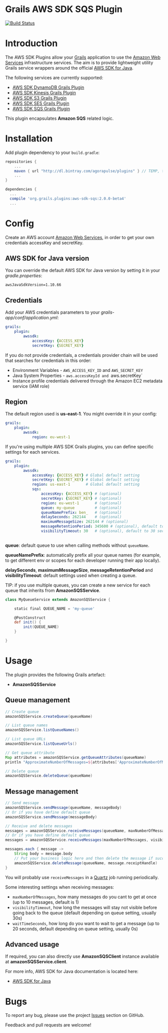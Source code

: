 Grails AWS SDK SQS Plugin
=========================

[![Build Status](https://travis-ci.org/agorapulse/grails-aws-sdk-sqs.svg?branch=master)](https://travis-ci.org/agorapulse/grails-aws-sdk-sqs)

# Introduction

The AWS SDK Plugins allow your [Grails](http://grails.org) application to use the [Amazon Web Services](http://aws.amazon.com/) infrastructure services.
The aim is to provide lightweight utility Grails service wrappers around the official [AWS SDK for Java](http://aws.amazon.com/sdkforjava/).

The following services are currently supported:

* [AWS SDK DynamoDB Grails Plugin](http://github.com/agorapulse/grails-aws-sdk-dynamodb)
* [AWS SDK Kinesis Grails Plugin](http://github.com/agorapulse/grails-aws-sdk-kinesis)
* [AWS SDK S3 Grails Plugin](http://github.com/agorapulse/grails-aws-sdk-s3)
* [AWS SDK SES Grails Plugin](http://github.com/agorapulse/grails-aws-sdk-ses)
* [AWS SDK SQS Grails Plugin](http://github.com/agorapulse/grails-aws-sdk-sqs)

This plugin encapsulates **Amazon SQS** related logic.


# Installation

Add plugin dependency to your `build.gradle`:

```groovy
repositories {
    ...
    maven { url "http://dl.bintray.com/agorapulse/plugins" } // TEMP, to remove once the plugin is officially released
    ...
}

dependencies {
  ...
  compile 'org.grails.plugins:aws-sdk-sqs:2.0.0-beta4'
  ...
```


# Config

Create an AWS account [Amazon Web Services](http://aws.amazon.com/), in order to get your own credentials accessKey and secretKey.


## AWS SDK for Java version

You can override the default AWS SDK for Java version by setting it in your _gradle.properties_:

```
awsJavaSdkVersion=1.10.66
```

## Credentials

Add your AWS credentials parameters to your _grails-app/conf/application.yml_:

```yml
grails:
    plugin:
        awssdk:
            accessKey: {ACCESS_KEY}
            secretKey: {SECRET_KEY}
```

If you do not provide credentials, a credentials provider chain will be used that searches for credentials in this order:

* Environment Variables - `AWS_ACCESS_KEY_ID` and `AWS_SECRET_KEY`
* Java System Properties - `aws.accessKeyId and `aws.secretKey`
* Instance profile credentials delivered through the Amazon EC2 metadata service (IAM role)

## Region

The default region used is **us-east-1**. You might override it in your config:

```yml
grails:
    plugin:
        awssdk:
            region: eu-west-1
```

If you're using multiple AWS SDK Grails plugins, you can define specific settings for each services.

```yml
grails:
    plugin:
        awssdk:
            accessKey: {ACCESS_KEY} # Global default setting
            secretKey: {SECRET_KEY} # Global default setting
            region: us-east-1       # Global default setting
            sqs:
                accessKey: {ACCESS_KEY} # (optional)
                secretKey: {SECRET_KEY} # (optional)
                region: eu-west-1       # (optional)
                queue: my-queue         # (optional)
                queueNamePrefix: ben_   # (optional)
                delaySeconds: 262144    # (optional)
                maximumMessageSize: 262144 # (optional)
                messageRetentionPeriod: 345600 # (optional), default to 4 days
                visibilityTimeout: 30   # (optional), default to 30 seconds when receiving messages
            
```

**queue**: default queue to use when calling methods without `queueName`.

**queueNamePrefix**: automatically prefix all your queue names (for example, to get different env or scopes for each developer running their app locally).

**delaySeconds**, **maximumMessageSize**, **messageRetentionPeriod** and **visibilityTimeout**: default settings used when creating a queue.

TIP: if you use multiple queues, you can create a new service for each queue that inherits from **AmazonSQSService**.

```groovy
class MyQueueService extends AmazonSQSService {

    static final QUEUE_NAME = 'my-queue'

    @PostConstruct
    def init() {
        init(QUEUE_NAME)
    }

}
```


# Usage

The plugin provides the following Grails artefact:

* **AmazonSQSService**

## Queue management

```groovy
// Create queue
amazonSQSService.createQueue(queueName)

// List queue names
amazonSQSService.listQueueNames()

// List queue URLs
amazonSQSService.listQueueUrls()

// Get queue attribute
Map attributes = amazonSQSService.getQueueAttributes(queueName)
println "ApproximateNumberOfMessages=${attributes['ApproximateNumberOfMessages']}"

// Delete queue
amazonSQSService.deleteQueue(queueName)
```

## Message management

```groovy
// Send message
amazonSQSService.sendMessage(queueName, messageBody)
// Or if you have define default queue
amazonSQSService.sendMessage(messageBody)

// Receive and delete messages
messages = amazonSQSService.receiveMessages(queueName, maxNumberOfMessages, visibilityTimeout, waitTimeSeconds)
// Or if you have define default queue
messages = amazonSQSService.receiveMessages(maxNumberOfMessages, visibilityTimeout, waitTimeSeconds)

messages.each { message ->
    String body = message.body
    // Put your business logic here and then delete the message if successfully handled
    amazonSQSService.deleteMessage(queueName, message.receiptHandle)    
}
```

You will probably use `receiveMessages` in a [Quartz](https://github.com/grails-plugins/grails-quartz) job running periodically.

Some interesting settings when receiving messages:
* `maxNumberOfMessages`, how many messages do you cant to get at once (up to 10 messages, default is 1)
* `visibilityTimeout`, how long the messages will stay not visible before going back to the queue (default depending on queue setting, usually 30s)
* `waitTimeSeconds`, how long do you want to wait to get a message (up to 20 seconds, default depending on queue setting, usually 0s) 

## Advanced usage

If required, you can also directly use **AmazonSQSClient** instance available at **amazonSQSService.client**.

For more info, AWS SDK for Java documentation is located here:

* [AWS SDK for Java](http://docs.amazonwebservices.com/AWSJavaSDK/latest/javadoc/index.html)


# Bugs

To report any bug, please use the project [Issues](http://github.com/agorapulse/grails-aws-sdk-sqs/issues) section on GitHub.

Feedback and pull requests are welcome!